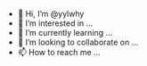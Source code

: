 - 👋 Hi, I’m @yylwhy
- 👀 I’m interested in ...
- 🌱 I’m currently learning ...
- 💞️ I’m looking to collaborate on ...
- 📫 How to reach me ...

<!---
yylwhy/yylwhy is a ✨ special ✨ repository because its `README.md` (this file) appears on your GitHub profile.
You can click the Preview link to take a look at your changes.
--->
